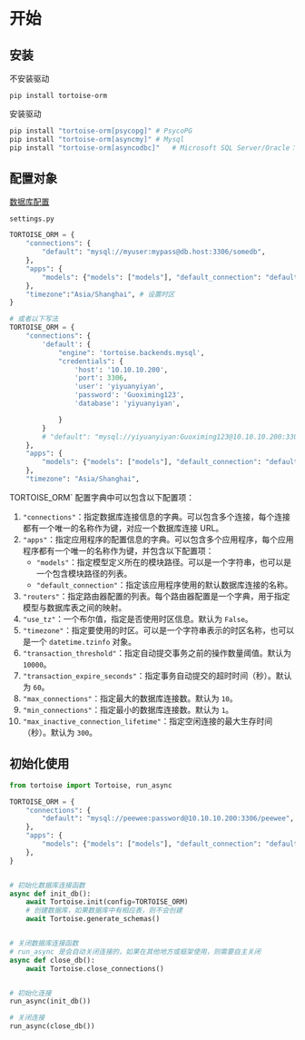# 开始

## 安装

不安装驱动

```
pip install tortoise-orm
```

安装驱动

```bash
pip install "tortoise-orm[psycopg]" # PsycoPG
pip install "tortoise-orm[asyncmy]"	# Mysql
pip install "tortoise-orm[asyncodbc]"	# Microsoft SQL Server/Oracle：
```





## 配置对象

[数据库配置](https://tortoise.github.io/databases.html)

`settings.py`

```python
TORTOISE_ORM = {
    "connections": {
        "default": "mysql://myuser:mypass@db.host:3306/somedb",
    },
    "apps": {
        "models": {"models": ["models"], "default_connection": "default"},
    },
    "timezone":"Asia/Shanghai", # 设置时区
}

# 或者以下写法
TORTOISE_ORM = {
    "connections": {
        'default': {
            "engine": 'tortoise.backends.mysql',
            "credentials": {
                'host': '10.10.10.200',
                'port': 3306,
                'user': 'yiyuanyiyan',
                'password': 'Guoximing123',
                'database': 'yiyuanyiyan',

            }
        }
        # "default": "mysql://yiyuanyiyan:Guoximing123@10.10.10.200:3306/yiyuanyiyan",
    },
    "apps": {
        "models": {"models": ["models"], "default_connection": "default"},
    },
    "timezone": "Asia/Shanghai",


```



TORTOISE_ORM` 配置字典中可以包含以下配置项：

1. `"connections"`：指定数据库连接信息的字典。可以包含多个连接，每个连接都有一个唯一的名称作为键，对应一个数据库连接 URL。
2. `"apps"`：指定应用程序的配置信息的字典。可以包含多个应用程序，每个应用程序都有一个唯一的名称作为键，并包含以下配置项：
   - `"models"`：指定模型定义所在的模块路径。可以是一个字符串，也可以是一个包含模块路径的列表。
   - `"default_connection"`：指定该应用程序使用的默认数据库连接的名称。
3. `"routers"`：指定路由器配置的列表。每个路由器配置是一个字典，用于指定模型与数据库表之间的映射。
4. `"use_tz"`：一个布尔值，指定是否使用时区信息。默认为 `False`。
5. `"timezone"`：指定要使用的时区。可以是一个字符串表示的时区名称，也可以是一个 `datetime.tzinfo` 对象。
6. `"transaction_threshold"`：指定自动提交事务之前的操作数量阈值。默认为 `10000`。
7. `"transaction_expire_seconds"`：指定事务自动提交的超时时间（秒）。默认为 `60`。
8. `"max_connections"`：指定最大的数据库连接数。默认为 `10`。
9. `"min_connections"`：指定最小的数据库连接数。默认为 `1`。
10. `"max_inactive_connection_lifetime"`：指定空闲连接的最大生存时间（秒）。默认为 `300`。



## 初始化使用

```python
from tortoise import Tortoise, run_async

TORTOISE_ORM = {
    "connections": {
        "default": "mysql://peewee:password@10.10.10.200:3306/peewee",
    },
    "apps": {
        "models": {"models": ["models"], "default_connection": "default"},
    },
}


# 初始化数据库连接函数
async def init_db():
    await Tortoise.init(config=TORTOISE_ORM)
    # 创建数据库，如果数据库中有相应表，则不会创建
    await Tortoise.generate_schemas()


# 关闭数据库连接函数
# run_async 是会自动关闭连接的，如果在其他地方或框架使用，则需要自主关闭
async def close_db():
    await Tortoise.close_connections()


# 初始化连接
run_async(init_db())

# 关闭连接
run_async(close_db())
```

